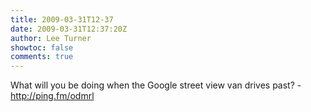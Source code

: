 ```yaml
---
title: 2009-03-31T12-37
date: 2009-03-31T12:37:20Z
author: Lee Turner
showtoc: false
comments: true
---
```


What will you be doing when the Google street view van drives past? - http://ping.fm/odmrl

